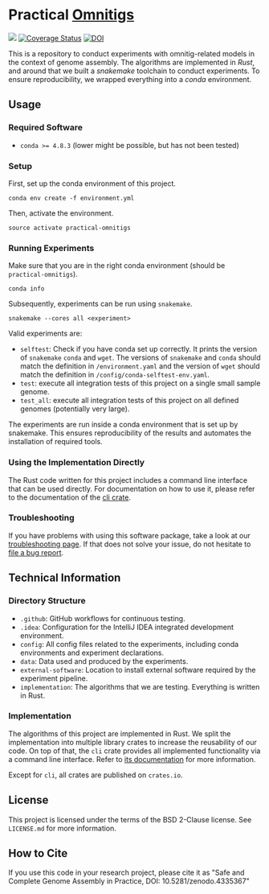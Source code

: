 # Practical [Omnitigs](https://www.liebertpub.com/doi/full/10.1089/cmb.2016.0141)

![](https://github.com/algbio/practical-omnitigs/workflows/Tests%20%26%20Lints/badge.svg?branch=master)
[![Coverage Status](https://coveralls.io/repos/github/algbio/practical-omnitigs/badge.svg?branch=master)](https://coveralls.io/github/algbio/practical-omnitigs?branch=master)
[![DOI](https://zenodo.org/badge/DOI/10.5281/zenodo.4334939.svg)](https://doi.org/10.5281/zenodo.4335367)

This is a repository to conduct experiments with omnitig-related models in the context of genome assembly.
The algorithms are implemented in *Rust*, and around that we built a *snakemake* toolchain to conduct experiments.
To ensure reproducibility, we wrapped everything into a *conda* environment.

## Usage

### Required Software

 * `conda >= 4.8.3` (lower might be possible, but has not been tested)

### Setup

First, set up the conda environment of this project.
```commandline
conda env create -f environment.yml
```

Then, activate the environment.
```commandline
source activate practical-omnitigs
```

### Running Experiments

Make sure that you are in the right conda environment (should be `practical-omnitigs`).
```commandline
conda info
```

Subsequently, experiments can be run using `snakemake`.
```commandline
snakemake --cores all <experiment>
```

Valid experiments are:
 * `selftest`: Check if you have conda set up correctly. It prints the version of `snakemake` `conda` and `wget`. The versions of `snakemake` and `conda` should match the definition in `/environment.yaml` and the version of `wget` should match the definition in `/config/conda-selftest-env.yaml`.
 * `test`: execute all integration tests of this project on a single small sample genome.
 * `test_all`: execute all integration tests of this project on all defined genomes (potentially very large).

The experiments are run inside a conda environment that is set up by snakemake.
This ensures reproducibility of the results and automates the installation of required tools.

### Using the Implementation Directly

The Rust code written for this project includes a command line interface that can be used directly.
For documentation on how to use it, please refer to the documentation of the [cli crate][cli crate].

### Troubleshooting

If you have problems with using this software package, take a look at our [troubleshooting page](https://github.com/algbio/practical-omnitigs/tree/master/TROUBLESHOOTING.md).
If that does not solve your issue, do not hesitate to [file a bug report](https://github.com/algbio/practical-omnitigs/issues).

## Technical Information

### Directory Structure

 * `.github`: GitHub workflows for continuous testing.
 * `.idea`: Configuration for the IntelliJ IDEA integrated development environment.
 * `config`: All config files related to the experiments, including conda environments and experiment declarations.
 * `data`: Data used and produced by the experiments.
 * `external-software`: Location to install external software required by the experiment pipeline.
 * `implementation`: The algorithms that we are testing. Everything is written in Rust. 

### Implementation

The algorithms of this project are implemented in Rust.
We split the implementation into multiple library crates to increase the reusability of our code.
On top of that, the `cli` crate provides all implemented functionality via a command line interface.
Refer to [its documentation][cli crate] for more information.

Except for `cli`, all crates are published on `crates.io`.

## License

This project is licensed under the terms of the BSD 2-Clause license.
See `LICENSE.md` for more information.

[cli crate]: https://github.com/algbio/practical-omnitigs/tree/master/implementation

## How to Cite

If you use this code in your research project, please cite it as "Safe and Complete Genome Assembly in Practice, DOI: 10.5281/zenodo.4335367"

